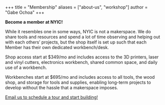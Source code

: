 +++
title = "Membership"
aliases = ["about-us", "workshop"]
author = "Gabe Ochoa"
+++

**Become a member at NYIC!**

While it resembles one in some ways, NYIC is not a makerspace. We do share tools and resources and spend a lot of time observing and helping out with each others’ projects, but the shop itself is set up such that each Member has their own dedicated workbench/desk. 

Shop access start at $349/mo and includes access to the 3D printers, laser and vinyl cutters, electronics workbench, shared common space, and daily use of a workbench.

Workbenches start at $695/mo and includes access to all tools, the wood shop, and storage for tools and supplies, enabling long-term projects to develop without the hassle that a makerspace imposes.

[Email us to schedule a tour and start building!](mailto:info@nyic.shop)
